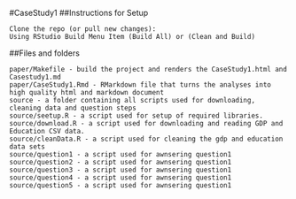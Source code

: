 #CaseStudy1
##Instructions for Setup

    Clone the repo (or pull new changes):
    Using RStudio Build Menu Item (Build All) or (Clean and Build)

##Files and folders

    paper/Makefile - build the project and renders the CaseStudy1.html and Casestudy1.md
    paper/CaseStudy1.Rmd - RMarkdown file that turns the analyses into high quality html and markdown document
    source - a folder containing all scripts used for downloading, cleaning data and question steps
    source/seetup.R - a script used for setup of required libraries.
    source/download.R - a script used for downloading and reading GDP and Education CSV data.
    source/cleanData.R - a script used for cleaning the gdp and education data sets
    source/question1 - a script used for awnsering question1
    source/question2 - a script used for awnsering question1
    source/question3 - a script used for awnsering question1
    source/question4 - a script used for awnsering question1
    source/question5 - a script used for awnsering question1

